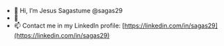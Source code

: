 - 👋 Hi, I’m Jesus Sagastume @sagas29
- 🌱 
- 📫 Contact me in my LinkedIn profile: [https://linkedin.com/in/sagas29](https://linkedin.com/in/sagas29)
